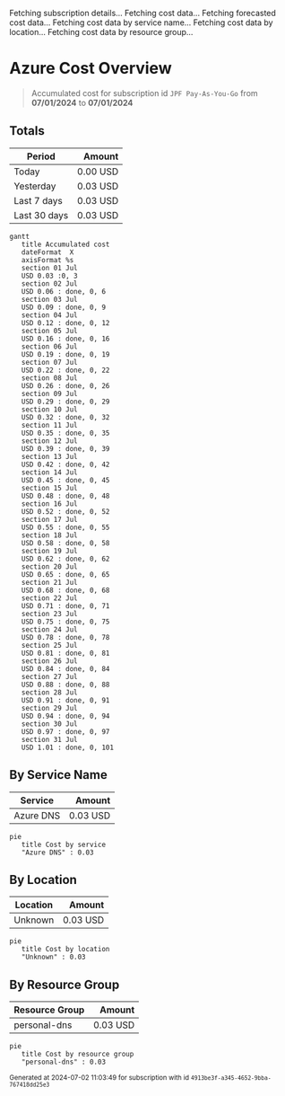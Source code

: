 Fetching subscription details...
Fetching cost data...
Fetching forecasted cost data...
Fetching cost data by service name...
Fetching cost data by location...
Fetching cost data by resource group...
# Azure Cost Overview

> Accumulated cost for subscription id `JPF Pay-As-You-Go` from **07/01/2024** to **07/01/2024**

## Totals

|Period|Amount|
|---|---:|
|Today|0.00 USD|
|Yesterday|0.03 USD|
|Last 7 days|0.03 USD|
|Last 30 days|0.03 USD|

```mermaid
gantt
   title Accumulated cost
   dateFormat  X
   axisFormat %s
   section 01 Jul
   USD 0.03 :0, 3
   section 02 Jul
   USD 0.06 : done, 0, 6
   section 03 Jul
   USD 0.09 : done, 0, 9
   section 04 Jul
   USD 0.12 : done, 0, 12
   section 05 Jul
   USD 0.16 : done, 0, 16
   section 06 Jul
   USD 0.19 : done, 0, 19
   section 07 Jul
   USD 0.22 : done, 0, 22
   section 08 Jul
   USD 0.26 : done, 0, 26
   section 09 Jul
   USD 0.29 : done, 0, 29
   section 10 Jul
   USD 0.32 : done, 0, 32
   section 11 Jul
   USD 0.35 : done, 0, 35
   section 12 Jul
   USD 0.39 : done, 0, 39
   section 13 Jul
   USD 0.42 : done, 0, 42
   section 14 Jul
   USD 0.45 : done, 0, 45
   section 15 Jul
   USD 0.48 : done, 0, 48
   section 16 Jul
   USD 0.52 : done, 0, 52
   section 17 Jul
   USD 0.55 : done, 0, 55
   section 18 Jul
   USD 0.58 : done, 0, 58
   section 19 Jul
   USD 0.62 : done, 0, 62
   section 20 Jul
   USD 0.65 : done, 0, 65
   section 21 Jul
   USD 0.68 : done, 0, 68
   section 22 Jul
   USD 0.71 : done, 0, 71
   section 23 Jul
   USD 0.75 : done, 0, 75
   section 24 Jul
   USD 0.78 : done, 0, 78
   section 25 Jul
   USD 0.81 : done, 0, 81
   section 26 Jul
   USD 0.84 : done, 0, 84
   section 27 Jul
   USD 0.88 : done, 0, 88
   section 28 Jul
   USD 0.91 : done, 0, 91
   section 29 Jul
   USD 0.94 : done, 0, 94
   section 30 Jul
   USD 0.97 : done, 0, 97
   section 31 Jul
   USD 1.01 : done, 0, 101
```

## By Service Name

|Service|Amount|
|---|---:|
|Azure DNS|0.03 USD|

```mermaid
pie
   title Cost by service
   "Azure DNS" : 0.03
```

## By Location

|Location|Amount|
|---|---:|
|Unknown|0.03 USD|

```mermaid
pie
   title Cost by location
   "Unknown" : 0.03
```

## By Resource Group

|Resource Group|Amount|
|---|---:|
|personal-dns|0.03 USD|

```mermaid
pie
   title Cost by resource group
   "personal-dns" : 0.03
```

<sup>Generated at 2024-07-02 11:03:49 for subscription with id `4913be3f-a345-4652-9bba-767418dd25e3`</sup>
